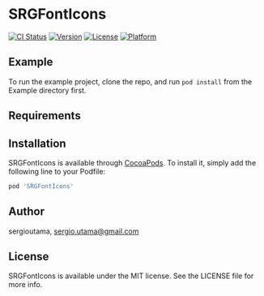 # SRGFontIcons

[![CI Status](https://img.shields.io/travis/sergioutama/SRGFontIcons.svg?style=flat)](https://travis-ci.org/sergioutama/SRGFontIcons)
[![Version](https://img.shields.io/cocoapods/v/SRGFontIcons.svg?style=flat)](https://cocoapods.org/pods/SRGFontIcons)
[![License](https://img.shields.io/cocoapods/l/SRGFontIcons.svg?style=flat)](https://cocoapods.org/pods/SRGFontIcons)
[![Platform](https://img.shields.io/cocoapods/p/SRGFontIcons.svg?style=flat)](https://cocoapods.org/pods/SRGFontIcons)

## Example

To run the example project, clone the repo, and run `pod install` from the Example directory first.

## Requirements

## Installation

SRGFontIcons is available through [CocoaPods](https://cocoapods.org). To install
it, simply add the following line to your Podfile:

```ruby
pod 'SRGFontIcons'
```

## Author

sergioutama, sergio.utama@gmail.com

## License

SRGFontIcons is available under the MIT license. See the LICENSE file for more info.
